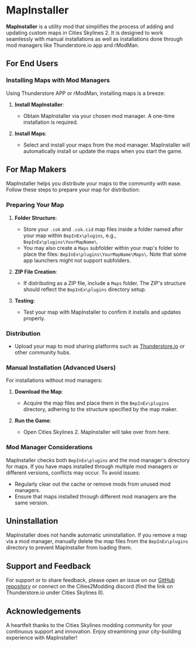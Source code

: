 # MapInstaller

**MapInstaller** is a utility mod that simplifies the process of adding and updating custom maps in Cities Skylines 2. It is designed to work seamlessly with manual installations as well as installations done through mod managers like Thunderstore.io app and rModMan.

## For End Users

### Installing Maps with Mod Managers

Using Thunderstore APP or rModMan, installing maps is a breeze:

1. **Install MapInstaller**:
   - Obtain MapInstaller via your chosen mod manager. A one-time installation is required.

2. **Install Maps**:
   - Select and install your maps from the mod manager. MapInstaller will automatically install or update the maps when you start the game.

## For Map Makers

MapInstaller helps you distribute your maps to the community with ease. Follow these steps to prepare your map for distribution:

### Preparing Your Map

1. **Folder Structure**:
   - Store your `.cok` and `.cok.cid` map files inside a folder named after your map within `BepInEx\plugins`, e.g., `BepInEx\plugins\YourMapName\`.
   - You may also create a `Maps` subfolder within your map's folder to place the files: `BepInEx\plugins\YourMapName\Maps\`. Note that some app launchers might not support subfolders.

2. **ZIP File Creation**:
   - If distributing as a ZIP file, include a `Maps` folder. The ZIP's structure should reflect the `BepInEx\plugins` directory setup.

3. **Testing**:
   - Test your map with MapInstaller to confirm it installs and updates properly.

### Distribution

- Upload your map to mod sharing platforms such as [Thunderstore.io](https://thunderstore.io/) or other community hubs.

### Manual Installation (Advanced Users)

For installations without mod managers:

1. **Download the Map**:
   - Acquire the map files and place them in the `BepInEx\plugins` directory, adhering to the structure specified by the map maker.

2. **Run the Game**:
   - Open Cities Skylines 2. MapInstaller will take over from here.

### Mod Manager Considerations

MapInstaller checks both `BepInEx\plugins` and the mod manager's directory for maps. If you have maps installed through multiple mod managers or different versions, conflicts may occur. To avoid issues:

- Regularly clear out the cache or remove mods from unused mod managers.
- Ensure that maps installed through different mod managers are the same version.

## Uninstallation

MapInstaller does not handle automatic uninstallation. If you remove a map via a mod manager, manually delete the map files from the `BepInEx\plugins` directory to prevent MapInstaller from loading them.

## Support and Feedback

For support or to share feedback, please open an issue on our [GitHub repository](https://github.com/Cities2Modding/MapInstaller) or connect on the Cities2Modding discord (find the link on Thunderstore.io under Cities Skylines II).

## Acknowledgements

A heartfelt thanks to the Cities Skylines modding community for your continuous support and innovation. Enjoy streamlining your city-building experience with MapInstaller!